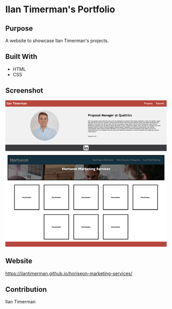 # Ilan Timerman's Portfolio

## Purpose
A website to showcase Ilan Timerman's projects. 

## Built With
* HTML
* CSS

## Screenshot
![Alt text](docs/assets/images/Screenshot.png "Home Page")

## Website
https://ilantimerman.github.io/horiseon-marketing-services/

## Contribution
Ilan Timerman 

